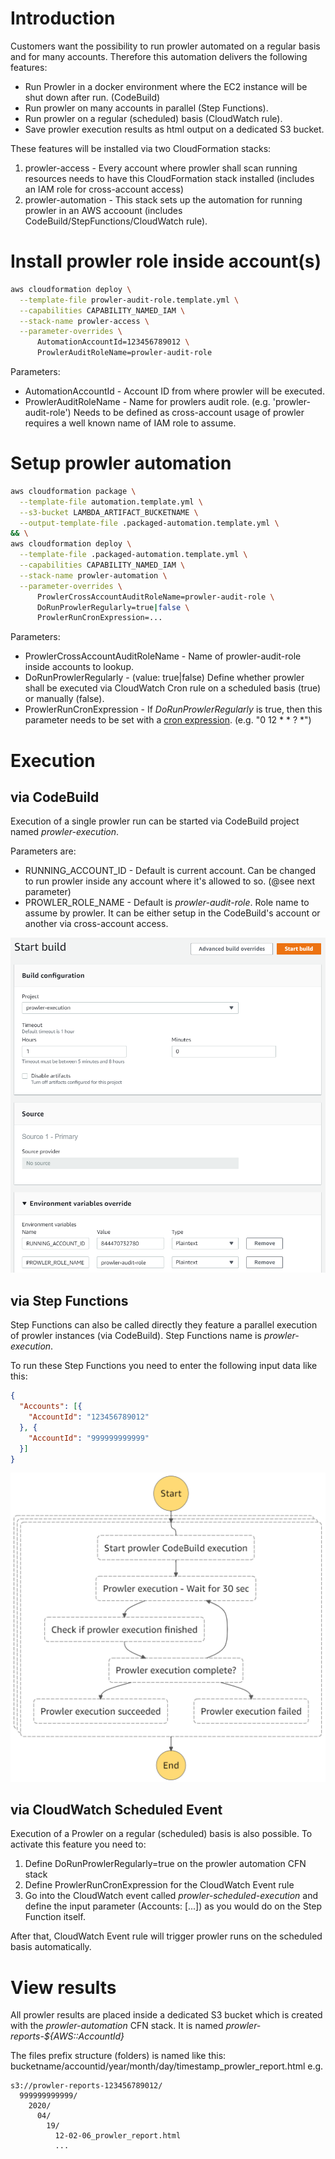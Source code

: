 # Introduction

Customers want the possibility to run prowler automated on a regular basis and for many accounts.
Therefore this automation delivers the following features:
* Run Prowler in a docker environment where the EC2 instance will be shut down after run. (CodeBuild)
* Run prowler on many accounts in parallel (Step Functions).
* Run prowler on a regular (scheduled) basis (CloudWatch rule).
* Save prowler execution results as html output on a dedicated S3 bucket.

These features will be installed via two CloudFormation stacks:
1. prowler-access - Every account where prowler shall scan running resources needs to have this CloudFormation stack installed (includes an IAM role for cross-account access)
2. prowler-automation - This stack sets up the automation for running prowler in an AWS accoount (includes CodeBuild/StepFunctions/CloudWatch rule).

# Install prowler role inside account(s)

```sh
aws cloudformation deploy \
  --template-file prowler-audit-role.template.yml \
  --capabilities CAPABILITY_NAMED_IAM \
  --stack-name prowler-access \
  --parameter-overrides \
      AutomationAccountId=123456789012 \
      ProwlerAuditRoleName=prowler-audit-role
```

Parameters:
* AutomationAccountId - Account ID from where prowler will be executed.
* ProwlerAuditRoleName - Name for prowlers audit role. (e.g. 'prowler-audit-role') Needs to be defined as cross-account usage of prowler requires a well known name of IAM role to assume.


# Setup prowler automation

```sh
aws cloudformation package \
  --template-file automation.template.yml \
  --s3-bucket LAMBDA_ARTIFACT_BUCKETNAME \
  --output-template-file .packaged-automation.template.yml \
&& \
aws cloudformation deploy \
  --template-file .packaged-automation.template.yml \
  --capabilities CAPABILITY_NAMED_IAM \
  --stack-name prowler-automation \
  --parameter-overrides \
      ProwlerCrossAccountAuditRoleName=prowler-audit-role \
      DoRunProwlerRegularly=true|false \
      ProwlerRunCronExpression=...

```

Parameters:
* ProwlerCrossAccountAuditRoleName - Name of prowler-audit-role inside accounts to lookup.
* DoRunProwlerRegularly - (value: true|false) Define whether prowler shall be executed via CloudWatch Cron rule on a scheduled basis (true) or manually (false).
* ProwlerRunCronExpression - If _DoRunProwlerRegularly_ is true, then this parameter needs to be set with a [cron expression](https://docs.aws.amazon.com/AmazonCloudWatch/latest/events/ScheduledEvents.html).
  (e.g. "0 12 * * ? *")


# Execution

## via CodeBuild

Execution of a single prowler run can be started via CodeBuild project named _prowler-execution_.

Parameters are:
* RUNNING_ACCOUNT_ID - Default is current account. Can be changed to run prowler inside any account where it's allowed to so. (@see next parameter)
* PROWLER_ROLE_NAME - Default is _prowler-audit-role_. Role name to assume by prowler. It can be either setup in the CodeBuild's account or another via cross-account access. 

![Codebuild run](./_doc/codebuild_execution.png)

## via Step Functions

Step Functions can also be called directly they feature a parallel execution of prowler instances (via CodeBuild).
Step Functions name is _prowler-execution_.

To run these Step Functions you need to enter the following input data like this:
```json
{
  "Accounts": [{
    "AccountId": "123456789012"
  }, {
    "AccountId": "999999999999"
  }]
}
 ```

![StepFunctions run](./_doc/automation-step_function.png)


## via CloudWatch Scheduled Event

Execution of a Prowler on a regular (scheduled) basis is also possible. To activate this feature you need to:
1. Define DoRunProwlerRegularly=true on the prowler automation CFN stack
2. Define ProwlerRunCronExpression for the CloudWatch Event rule
3. Go into the CloudWatch event called _prowler-scheduled-execution_ and define the input parameter (Accounts: [...]) as you would do on the Step Function itself.

After that, CloudWatch Event rule will trigger prowler runs on the scheduled basis automatically.


# View results

All prowler results are placed inside a dedicated S3 bucket which is created with the _prowler-automation_ CFN stack.
It is named _prowler-reports-${AWS::AccountId}_

The files prefix structure (folders) is named like this: bucketname/accountid/year/month/day/timestamp_prowler_report.html
e.g.
```
s3://prowler-reports-123456789012/
  999999999999/
    2020/
      04/
        19/
          12-02-06_prowler_report.html
          ...
```